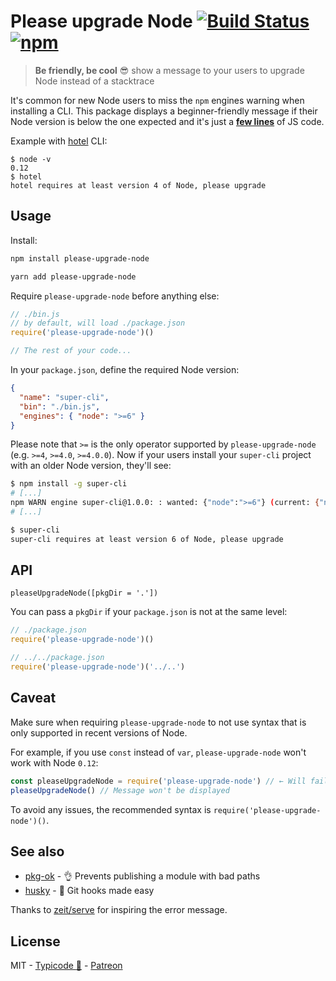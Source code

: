 # Please upgrade Node [![Build Status](https://travis-ci.org/typicode/please-upgrade-node.svg?branch=master)](https://travis-ci.org/typicode/please-upgrade-node) [![npm](https://img.shields.io/npm/v/please-upgrade-node.svg)](https://www.npmjs.com/package/please-upgrade-node)

> __Be friendly, be cool__ :sunglasses: show a message to your users to upgrade Node instead of a stacktrace 

It's common for new Node users to miss the `npm` engines warning when installing a CLI. This package displays a beginner-friendly message if their Node version is below the one expected and it's just a [__few lines__](index.js) of JS code.

Example with [hotel](https://github.com/typicode/hotel) CLI:

```
$ node -v
0.12
$ hotel
hotel requires at least version 4 of Node, please upgrade
```

## Usage

Install:

```sh
npm install please-upgrade-node

yarn add please-upgrade-node
```

Require `please-upgrade-node` before anything else:

```js
// ./bin.js
// by default, will load ./package.json
require('please-upgrade-node')()

// The rest of your code...
```

In your `package.json`, define the required Node version:

```json
{ 
  "name": "super-cli",
  "bin": "./bin.js",
  "engines": { "node": ">=6" }
}
```

Please note that `>=` is the only operator supported by `please-upgrade-node` (e.g. `>=4`, `>=4.0`, `>=4.0.0`). Now if your users install your `super-cli` project with an older Node version, they'll see:

```sh
$ npm install -g super-cli
# [...]
npm WARN engine super-cli@1.0.0: : wanted: {"node":">=6"} (current: {"node":"4.8.3","npm":"2.15.11"})
# [...]
```

```sh
$ super-cli
super-cli requires at least version 6 of Node, please upgrade
```

## API

`pleaseUpgradeNode([pkgDir = '.'])`

You can pass a `pkgDir` if your `package.json` is not at the same level:

```js
// ./package.json
require('please-upgrade-node')()

// ../../package.json
require('please-upgrade-node')('../..')
```

## Caveat

Make sure when requiring `please-upgrade-node` to not use syntax that is only supported in recent versions of Node.

For example, if you use `const` instead of `var`, `please-upgrade-node` won't work with Node `0.12`:

```js
const pleaseUpgradeNode = require('please-upgrade-node') // ← Will fail and exit here with Node 0.12,
pleaseUpgradeNode() // Message won't be displayed
```

To avoid any issues, the recommended syntax is `require('please-upgrade-node')()`.

## See also

* [pkg-ok](https://github.com/typicode/pkg-ok) - :ok_hand: Prevents publishing a module with bad paths
* [husky](https://github.com/typicode/husky) - :dog: Git hooks made easy

Thanks to [zeit/serve](https://github.com/zeit/serve) for inspiring the error message.

## License

MIT - [Typicode :cactus:](https://github.com/typicode) - [Patreon](https://patreon.com/typicode)
